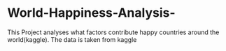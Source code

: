 # World-Happiness-Analysis-
This Project analyses  what factors contribute happy countries around the world(kaggle). The data is taken from kaggle
